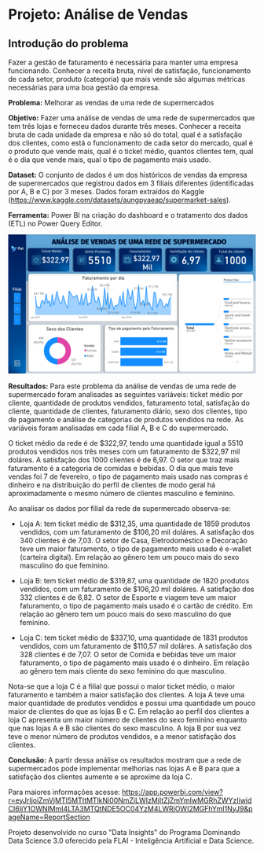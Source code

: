 # Projeto: Análise de Vendas 

## Introdução do problema
Fazer a gestão de faturamento é necessária para manter uma empresa funcionando. Conhecer a receita bruta, nível de satisfação, funcionamento de cada setor, produto (categoria) que mais vende são algumas métricas necessárias para uma boa gestão da empresa.

**Problema:** Melhorar as vendas de uma rede de supermercados

**Objetivo:** Fazer uma análise de vendas de uma rede de supermercados que tem três lojas e forneceu dados durante três meses. Conhecer a receita bruta de cada unidade da empresa e não só do total, qual é a satisfação dos clientes, como está o funcionamento de cada setor do mercado, qual é o produto que vende mais, qual é o ticket médio, quantos clientes tem, qual é o dia que vende mais, qual o tipo de pagamento mais usado.

**Dataset:** O conjunto de dados é um dos históricos de vendas da empresa de supermercados que registrou dados em 3 filiais diferentes (identificadas por A, B e C) por 3 meses. Dados foram extraídos do Kaggle (https://www.kaggle.com/datasets/aungpyaeap/supermarket-sales).

**Ferramenta:** Power BI na criação do dashboard e o tratamento dos dados (ETL) no Power Query Editor.

![](dashboard.PNG)

**Resultados:** Para este problema da análise de vendas de uma rede de supermercado foram analisadas as seguintes variáveis: ticket médio por cliente, quantidade de produtos vendidos, faturamento total, satisfação do cliente, quantidade de clientes, faturamento diário, sexo dos clientes, tipo de pagamento e análise de categorias de produtos vendidos na rede. As variáveis foram analisadas em cada filial A, B e C do supermercado.

O ticket médio da rede é de $322,97, tendo uma quantidade igual a 5510 produtos vendidos nos três meses com um faturamento de $322,97 mil doláres. A satisfação dos 1000 clientes é de 6,97. O setor que traz mais faturamento é a categoria de comidas e bebidas. O dia que mais teve vendas foi 7 de fevereiro, o tipo de pagamento mais usado nas compras é dinheiro e na distribuição do perfil de clientes de modo geral há aproximadamente o mesmo número de clientes masculino e feminino.

Ao analisar os dados por filial da rede de supermercado observa-se:

- Loja A: tem ticket médio de $312,35, uma quantidade de 1859 produtos vendidos, com um faturamento de $106,20 mil doláres. A satisfação dos 340 clientes é de 7,03. O setor de Casa, Eletrodoméstico e Decoração teve um maior faturamento, o tipo de pagamento mais usado é e-wallet (carteira digital). Em relação ao gênero tem um pouco mais do sexo masculino do que feminino.

- Loja B: tem ticket médio de $319,87, uma quantidade de 1820 produtos vendidos, com um faturamento de $106,20 mil doláres. A satisfação dos 332 clientes é de 6,82. O setor de Esporte e viagem teve um maior faturamento, o tipo de pagamento mais usado é o cartão de crédito. Em relação ao gênero tem um pouco mais do sexo masculino do que feminino.

- Loja C: tem ticket médio de $337,10, uma quantidade de 1831 produtos vendidos, com um faturamento de $110,57 mil doláres. A satisfação dos 328 clientes é de 7,07. O setor de Comida e bebidas teve um maior faturamento, o tipo de pagamento mais usado é o dinheiro. Em relação ao gênero tem mais cliente do sexo feminino do que masculino.

Nota-se que a loja C é a filial que possui o maior ticket médio, o maior faturamento e também a maior satisfação dos clientes. A loja A teve uma maior quantidade de produtos vendidos e possui uma quantidade um pouco maior de clientes do que as lojas B e C. Em relação ao perfil dos clientes a loja C apresenta um maior número de clientes do sexo feminino enquanto que nas lojas A e B são clientes do sexo masculino. A loja B por sua vez teve o menor número de produtos vendidos, e a menor satisfação dos clientes.

**Conclusão:** A partir dessa análise os resultados mostram que a rede de supermercados pode implementar melhorias nas lojas A e B para que a satisfação dos clientes aumente e se aproxime da loja C.

Para maiores informações acesse: https://app.powerbi.com/view?r=eyJrIjoiZmVjMTI5MTItMTlkNi00NmZiLWIzMjItZjZmYmIwMGRhZWYzIiwidCI6IjY1OWNlMmI4LTA3MTQtNDE5OC04YzM4LWRjOWI2MGFhYmI1NyJ9&pageName=ReportSection

Projeto desenvolvido no curso "Data Insights" do Programa Dominando Data Science 3.0 oferecido pela FLAI - Inteligência Artificial e Data Science. 

